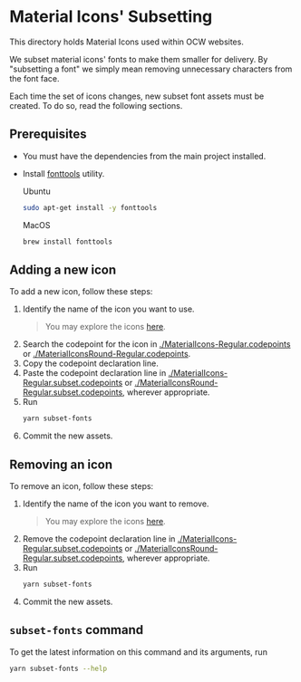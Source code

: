# Material Icons' Subsetting

This directory holds Material Icons used within OCW websites.

We subset material icons' fonts to make them smaller for delivery. By "subsetting a font" we simply mean removing unnecessary characters from the font face.

Each time the set of icons changes, new subset font assets must be created. To do so, read the following sections.

## Prerequisites

* You must have the dependencies from the main project installed.

* Install [fonttools](https://github.com/fonttools/fonttools) utility.


  Ubuntu
  ```bash
  sudo apt-get install -y fonttools
  ```

  MacOS
  ```zsh
  brew install fonttools
  ```

## Adding a new icon

To add a new icon, follow these steps:

1. Identify the name of the icon you want to use.
   > You may explore the icons [here](https://fonts.google.com/icons).
2. Search the codepoint for the icon in [./MaterialIcons-Regular.codepoints](./MaterialIcons-Regular.codepoints) or [./MaterialIconsRound-Regular.codepoints](./MaterialIconsRound-Regular.codepoints).
3. Copy the codepoint declaration line.
4. Paste the codepoint declaration line in [./MaterialIcons-Regular.subset.codepoints](./MaterialIcons-Regular.subset.codepoints) or [./MaterialIconsRound-Regular.subset.codepoints](./MaterialIconsRound-Regular.subset.codepoints), wherever appropriate.
5. Run
   ```zsh
   yarn subset-fonts
   ```
6. Commit the new assets.

## Removing an icon

To remove an icon, follow these steps:

1. Identify the name of the icon you want to remove.
   > You may explore the icons [here](https://fonts.google.com/icons).
2. Remove the codepoint declaration line in [./MaterialIcons-Regular.subset.codepoints](./MaterialIcons-Regular.subset.codepoints) or [./MaterialIconsRound-Regular.subset.codepoints](./MaterialIconsRound-Regular.subset.codepoints), wherever appropriate.
3. Run
   ```zsh
   yarn subset-fonts
   ```
4. Commit the new assets.

## `subset-fonts` command

To get the latest information on this command and its arguments, run

```zsh
yarn subset-fonts --help
```

